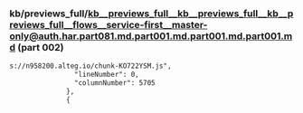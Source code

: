 ### kb/previews_full/kb__previews_full__kb__previews_full__kb__previews_full__flows__service-first__master-only@auth.har.part081.md.part001.md.part001.md.part001.md (part 002)

```md
s://n958200.alteg.io/chunk-KO722YSM.js",
                "lineNumber": 0,
                "columnNumber": 5705
              },
              {
         
```

```
